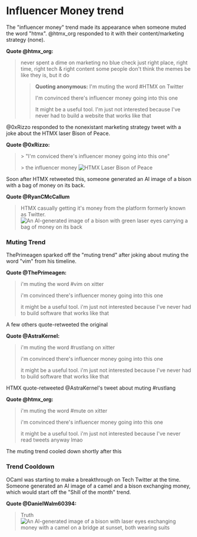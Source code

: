 # Influencer Money trend
The "influencer money" trend made its appearance when someone muted the word "htmx". @htmx_org responded to it with their content/marketing strategy (none).

**Quote @htmx_org:**
> never spent a dime on marketing
> no blue check
> just right place, right time, right tech &amp; right content
> some people don't think the memes be like they is, but it do
> > **Quoting anonymous:**
> > I'm muting the word #HTMX on Twitter
> >
> > I'm convinced there's influencer money going into this one
> >
> > It might be a useful tool. I'm just not interested because I've never had to build a website that works like that

@0xRizzo responded to the nonexistant marketing strategy tweet with a joke about the HTMX laser Bison of Peace.

**Quote @0xRizzo:**
> \> "I'm conviced there's influencer money going into this one"
>
> \> the influencer money
> ![HTMX Laser Bison of Peace](https://pbs.twimg.com/media/F8Z-f91WgAAafAt?format=jpg&name=small)

Soon after HTMX retweeted this, someone generated an AI image of a bison with a bag of money on its back.

**Quote @RyanCMcCallum**
> HTMX casually getting it's money from the platform formerly known as Twitter.
> ![An AI-generated image of a bison with green laser eyes carrying a bag of money on its back](https://pbs.twimg.com/media/F8bPRyvX0AA_E74?format=jpg&name=small)

### Muting Trend

ThePrimeagen sparked off the "muting trend" after joking about muting the word "vim" from his timeline.

**Quote @ThePrimeagen:**
> i'm muting the word #vim on xitter
>
> i'm convinced there's influencer money going into this one
>
> it might be a useful tool. i'm just not interested because I've never had to build software that works like that

A few others quote-retweeted the original

**Quote @AstraKernel:**
> i'm muting the word #rustlang on xitter
> 
> i'm convinced there's influencer money going into this one
> 
> it might be a useful tool. i'm just not interested because I've never had to build software that works like that

HTMX quote-retweeted @AstraKernel's tweet about muting #rustlang

**Quote @htmx_org:**
> i'm muting the word #mute on xitter
>
> i'm convinced there's influencer money going into this one
>
> it might be a useful tool. i'm just not interested because I've never read tweets anyway lmao

The muting trend cooled down shortly after this

### Trend Cooldown

OCaml was starting to make a breakthrough on Tech Twitter at the time. Someone generated an AI image of a camel and a bison exchanging money, which would start off the "Shill of the month" trend.

**Quote @DanielWalm60394:**
> Truth
> ![An AI-generated image of a bison with laser eyes exchanging money with a camel on a bridge at sunset, both wearing suits](https://pbs.twimg.com/media/F8dnKAva0AAUGjH?format=jpg&name=small)